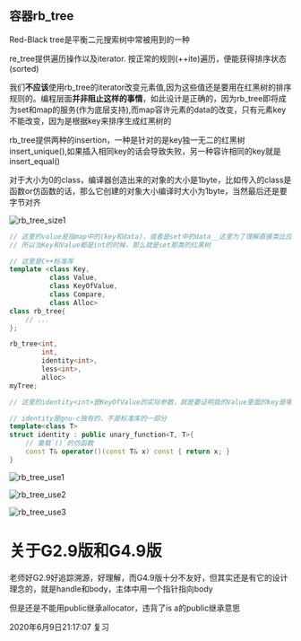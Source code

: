 ## 容器rb_tree
Red-Black tree是平衡二元搜索树中常被用到的一种

re_tree提供遍历操作以及iterator.
按正常的规则(++ite)遍历，便能获得排序状态(sorted)

我们**不应该**使用rb_tree的iterator改变元素值,因为这些值还是要用在红黑树的排序规则的。编程层面**并非阻止这样的事情**，如此设计是正确的，因为rb_tree即将成为set和map的服务(作为底层支持),而map容许元素的data的改变，只有元素key不能改变，因为是根据key来排序生成红黑树的

rb_tree提供两种的insertion，一种是针对的是key独一无二的红黑树insert_unique(),如果插入相同key的话会导致失败，另一种容许相同的key就是insert_equal()


对于大小为0的class，编译器创造出来的对象的大小是1byte，比如传入的class是函数or仿函数的话，那么它创建的对象大小编译时大小为1byte，当然最后还是要字节对齐

![rb_tree_size1](https://cdn.jsdelivr.net/gh/wolfdan666/BlogPic/cpp/stl_source/rb_tree_size1.jpg)

```cpp
// 这里的value是指map中的(key和data)，或者是set中的data__这里为了理解直接类比应用了
// 所以当Key和Value都是int的时候，那么就是set那类的红黑树

// 这里是C++标准库
template <class Key,
          class Value,
          class KeyOfValue,
          class Compare,
          class Alloc>
class rb_tree{
    // ...
};

rb_tree<int,
        int,
        identity<int>,
        less<int>,
        alloc>
myTree;

// 这里的identity<int>是KeyOfValue的实际参数，就是要证明我的Value里面的key是哪个，也就是说用哪个来排序

// identity是gnu-c独有的，不是标准库的一部分
template<class T>
struct identity : public unary_function<T, T>{
    // 重载`()`的仿函数
    const T& operator()(const T& x) const { return x; }
}
```
![rb_tree_use1](https://cdn.jsdelivr.net/gh/wolfdan666/BlogPic/cpp/stl_source/rb_tree_use1.jpg)

![rb_tree_use2](https://cdn.jsdelivr.net/gh/wolfdan666/BlogPic/cpp/stl_source/rb_tree_use2.jpg)

![rb_tree_use3](https://cdn.jsdelivr.net/gh/wolfdan666/BlogPic/cpp/stl_source/rb_tree_use3.jpg)

# 关于G2.9版和G4.9版
老师好G2.9好追踪溯源，好理解，而G4.9版十分不友好，但其实还是有它的设计理念的，就是handle和body，主体中用一个指针指向body

但是还是不能用public继承allocator，违背了is a的public继承意思

2020年6月9日21:17:07 复习